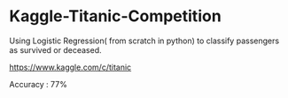 # Kaggle-Titanic-Competition
Using Logistic Regression( from scratch in python) to classify passengers as survived or deceased. 

https://www.kaggle.com/c/titanic

Accuracy : 77%
